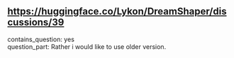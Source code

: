 ## https://huggingface.co/Lykon/DreamShaper/discussions/39

contains_question: yes  
question_part: Rather i would like to use older version.